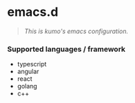 # emacs.d

> _This is kumo's emacs configuration._

### Supported languages / framework

- typescript
- angular
- react
- golang
- c++
